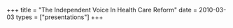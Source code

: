 +++
title = "The Independent Voice In Health Care Reform"
date = 2010-03-03
types = ["presentations"]
+++
